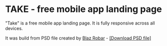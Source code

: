 # TAKE - free mobile app landing page

"Take" is a free mobile app landing page. It is fully responsive across all devices.

It was build from PSD file created by <a href="http://blazrobar.com">Blaz Robar</a> - <a href="http://blazrobar.com/free-psd-website-templates/take-a-free-mobile-app-landing-page-psd-template">[Download PSD file]</a>